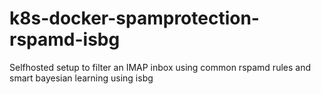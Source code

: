 # k8s-docker-spamprotection-rspamd-isbg
Selfhosted setup to filter an IMAP inbox using common rspamd rules and smart bayesian learning using isbg
